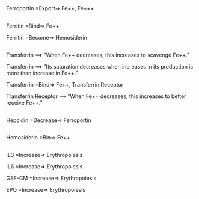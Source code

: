 ##

Ferroportin =Export=> Fe++, Fe+++

##

Ferritin =Bind=> Fe++

Ferritin =Become=> Hemosiderin

##

Transferrin ==> "When Fe++ decreases, this increases to scavenge Fe++."

Transferrin ==> "Its saturation decreases when increases in its production is more than increase in Fe++."

Transferrin =Bind=> Fe++, Transferrin Receptor

Transferrin Receptor ==> "When Fe++ decreases, this increases to better receive Fe++."

##

Hepcidin =Decrease=> Ferroportin

##

Hemosiderin =Bin=> Fe++


##

IL3 =Increase=> Erythropoiesis

IL6 =Increase=> Erythropoiesis

GSF-GM =Increase=> Erythropoiesis

EPO =Increase=> Erythropoiesis
